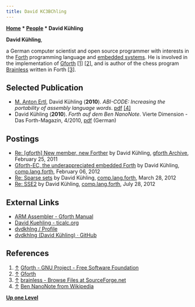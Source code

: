 ```yaml
---
title: David KC3BChling
---
```

**[Home](Home "Home") * [People](People "People") * David Kühling**

**David Kühling**,

a German computer scientist and open source programmer with interests in the [Forth](Forth "Forth") programming language and [embedded systems](https://en.wikipedia.org/wiki/Embedded_system).
He is involved in the implementation of [Gforth](https://en.wikipedia.org/wiki/Gforth) <a id="cite-note-1" href="#cite-ref-1">[1]</a>
<a id="cite-note-2" href="#cite-ref-2">[2]</a>, and is author of the chess program [Brainless](</Brainless_(Forth)> "Brainless (Forth)") written in Forth <a id="cite-note-3" href="#cite-ref-3">[3]</a>.

## Selected Publication

- [M. Anton Ertl](https://informatics.tuwien.ac.at/people/anton-ertl), David Kühling (**2010**). *ABI-CODE: Increasing the portability of assembly language words*. [pdf](http://www.complang.tuwien.ac.at/anton/euroforth/ef10/papers/ertl.pdf) <a id="cite-note-4" href="#cite-ref-4">[4]</a>
- David Kühling (**2010**). *Forth auf dem Ben NanoNote*. Vierte Dimension - Das Forth-Magazin, 4/2010, [pdf](https://wiki.forth-ev.de/lib/exe/fetch.php/vd-archiv:4d2010-04.pdf) (German)

## Postings

- [Re: \[gforth\] New member, new Forther](https://lists.gnu.org/archive/html/gforth/2011-02/msg00005.html) by David Kühling, [gforth Archive](https://lists.gnu.org/archive/html/gforth/), February 25, 2011
- [Gforth-EC, the underappreciated embedded Forth](https://groups.google.com/d/msg/comp.lang.forth/ROC_TJeTZYw/KMKrU0Gg_ZsJ) by David Kühling, [comp.lang.forth](https://groups.google.com/forum/#!forum/comp.lang.forth), February 06, 2012
- [Re: Sparse sets](https://groups.google.com/d/msg/comp.lang.forth/8qqhJivS5n0/IaZ6raQL7IAJ) by David Kühling, [comp.lang.forth](https://groups.google.com/forum/#!forum/comp.lang.forth), March 28, 2012
- [Re: SSE2](https://groups.google.com/d/msg/comp.lang.forth/fjhM9VY1ZeU/2Gu8C8ZxN3UJ) by David Kühling, [comp.lang.forth](https://groups.google.com/forum/#!forum/comp.lang.forth), July 28, 2012

## External Links

- [ARM Assembler - Gforth Manual](https://www.complang.tuwien.ac.at/forth/gforth/Docs-html/ARM-Assembler.html)
- [David Kuehling - ticalc.org](https://www.ticalc.org/archives/files/authors/37/3719.html)
- [dvdkhlng / Profile](https://sourceforge.net/u/dvdkhlng/profile/)
- [dvdkhlng (David Kühling) · GitHub](https://github.com/dvdkhlng)

## References

1. <a id="cite-ref-1" href="#cite-note-1">↑</a> [Gforth - GNU Project - Free Software Foundation](https://www.gnu.org/software/gforth/)
1. <a id="cite-ref-2" href="#cite-note-2">↑</a> [Gforth](http://gforth.org/)
1. <a id="cite-ref-3" href="#cite-note-3">↑</a> [brainless - Browse Files at SourceForge.net](https://sourceforge.net/projects/forth-brainless/files/)
1. <a id="cite-ref-4" href="#cite-note-4">↑</a> [Ben NanoNote from Wikipedia](https://en.wikipedia.org/wiki/Ben_NanoNote)

**[Up one Level](People "People")**

